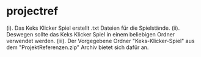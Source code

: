# projectref


(i). Das Keks Klicker Spiel erstellt .txt Dateien für die Spielstände. 
(ii). Deswegen sollte das Keks Klicker Spiel in einem beliebigen Ordner verwendet werden.
(iii). Der Vorgegebene Ordner "Keks-Klicker-Spiel" aus dem "ProjektReferenzen.zip" Archiv bietet sich dafür an.
